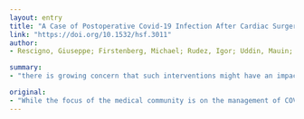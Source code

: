 ```yaml
---
layout: entry
title: "A Case of Postoperative Covid-19 Infection After Cardiac Surgery: Lessons Learned"
link: "https://doi.org/10.1532/hsf.3011"
author:
- Rescigno, Giuseppe; Firstenberg, Michael; Rudez, Igor; Uddin, Mauin; Nagarajan, Kumar; Nikolaidis, Nicholas

summary:
- "there is growing concern that such interventions might have an impact on the natural history of COVID-19. We present a case of a patient who presented with unstable angina and multivessel coronary artery disease. Clearly, additional investigations and experience are needed, he says. The medical community is focusing on the management of the disease and its associated complex presentations. It is critical to recognize that patients will continue to present with other medical problems that require urgent therapeutic interventions."

original:
- "While the focus of the medical community is on the management of COVID-19 and its associated complex presentations, it is critical to recognize that patients will continue to present with other medical problems that require urgent therapeutic interventions. There is growing concern that such interventions might have an impact on the natural history of COVID-19. We present a case of a patient who presented with unstable angina and multivessel coronary artery disease for which coronary artery bypass surgery was indicated and performed. Unfortunately, he succumbed to respiratory complications attributed to COVID-19. Our experience suggests concern about adverse outcomes in patients undergoing cardiac surgery who might be infected with COVID-19. Clearly, additional investigations and experience are needed."
---
```


